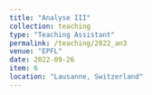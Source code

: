 ```yaml
---
title: "Analyse III"
collection: teaching
type: "Teaching Assistant"
permalink: /teaching/2022_an3
venue: "EPFL"
date: 2022-09-26
item: 6
location: "Lausanne, Switzerland"
---
```


